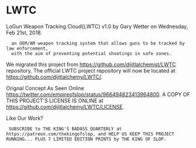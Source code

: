 # LWTC
LoGun Weapon Tracking Cloud(LWTC) v1.0 by Gary Wetter on Wednesday, Feb 21st, 2018.

      an OEM/AM weapon tracking system that allows guns to be tracked by law enforcement,
      with the aim of preventing potential shootings in safe zones.

We migrated this project from https://github.com/dijitlalchemist/LWTC repository. The official LWTC project repository will now be located at https://github.com/dijitlalchemy/LWTC/.


Orignal Concept As Seen Online https://twitter.com/empireofslop/status/966494823413964800.
A COPY OF THIS PROJECT'S LICENSE IS ONLINE at https://github.com/dijitlalchemy/LWTC/LICENSE.

Like Our Work?

     SUBSCRIBE to THE KING'S BADASS QUARTERLY at https://patreon.com/thekingofslop, and HELP US KEEP THIS PROJECT RUNNING... PLUS 7 LIMITED EDITION PRINTS by THE KING OF SLOP. 
